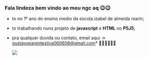 ### Fala lindeza bem vindo ao meu ngc aq 😉😉

- to no 1º ano do ensino medio da escola izabel de almeida marin;
- to trabalhando nuns projeto de **javascript** e **HTML** no **P5J5**;
- pra qualquer duvida ou contato, email aqui -> gustavoparentesilva060608@gmail.com* 💋💋💋💋💋💋

  ![](https://media1.tenor.com/m/VqewKzyXMXAAAAAC/zoio-triste.gif)
